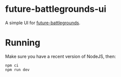 # future-battlegrounds-ui

A simple UI for [future-battlegrounds](https://github.com/jorisvddonk/future-battlegrounds).

# Running

Make sure you have a recent version of NodeJS, then:

```
npm ci
npm run dev
```